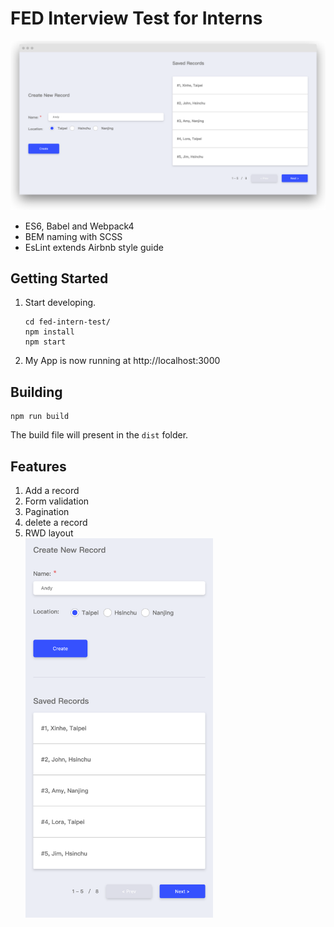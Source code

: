 # FED Interview Test for Interns

<img src="./screenshot.png" />

- ES6, Babel and Webpack4
- BEM naming with SCSS
- EsLint extends Airbnb style guide

## Getting Started
1. Start developing.
    ```
    cd fed-intern-test/
    npm install
    npm start
    ```
2. My App is now running at http://localhost:3000

## Building
```
npm run build
```
The build file will present in the `dist` folder.

## Features
1. Add a record
2. Form validation
3. Pagination
4. delete a record
5. RWD layout
    <br />
    <img src="./screenshot-mobile.png" width="300" />